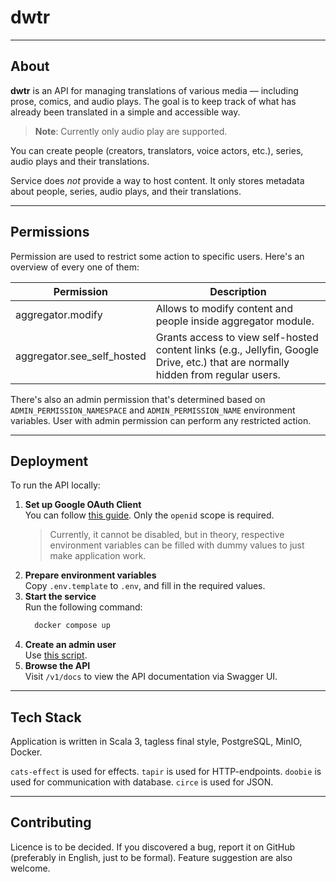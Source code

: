 # dwtr

---

## About

**dwtr** is an API for managing translations of various media — including
prose, comics, and audio plays. The goal is to keep track of what has
already been translated in a simple and accessible way.

> **Note**: Currently only audio play are supported.

You can create people (creators, translators, voice actors, etc.),
series, audio plays and their translations.

Service does *not* provide a way to host content. It only stores metadata
about people, series, audio plays, and their translations.

---

## Permissions

Permission are used to restrict some action to specific users. Here's
an overview of every one of them:

| Permission                 | Description                                                                                                                       |
|----------------------------|-----------------------------------------------------------------------------------------------------------------------------------|
| aggregator.modify          | Allows to modify content and people inside aggregator module.                                                                     |
| aggregator.see_self_hosted | Grants access to view self-hosted content links (e.g., Jellyfin, Google Drive, etc.) that are normally hidden from regular users. |

There's also an admin permission that's determined based on `ADMIN_PERMISSION_NAMESPACE`
and `ADMIN_PERMISSION_NAME` environment variables. User with admin permission can
perform any restricted action.

---

## Deployment

To run the API locally:

1. **Set up Google OAuth Client**  
   You can follow [this guide](https://www.youtube.com/watch?v=TjMhPr59qn4). Only the `openid` scope is required.
   > Currently, it cannot be disabled, but in theory, respective environment variables
   > can be filled with dummy values to just make application work.
2. **Prepare environment variables**  
   Copy `.env.template` to `.env`, and fill in the required values.
3. **Start the service**  
   Run the following command:
   ```bash
     docker compose up
   ```
4. **Create an admin user**  
   Use [this script](./scripts/users/README.md).
5. **Browse the API**  
   Visit `/v1/docs` to view the API documentation via Swagger UI.

---

## Tech Stack

Application is written in Scala 3, tagless final style, PostgreSQL,
MinIO, Docker.

`cats-effect` is used for effects.
`tapir` is used for HTTP-endpoints.
`doobie` is used for communication with database.
`circe` is used for JSON.

---

## Contributing

Licence is to be decided. If you discovered a bug,
report it on GitHub (preferably in English, just to be formal).
Feature suggestion are also welcome.